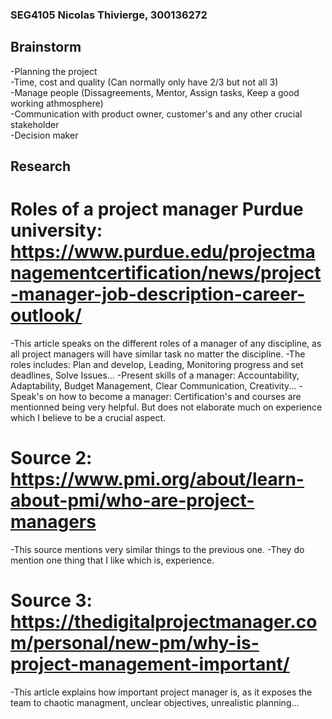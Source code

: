 ### SEG4105 Nicolas Thivierge, 300136272

## Brainstorm
-Planning the project\
-Time, cost and quality (Can normally only have 2/3 but not all 3)\
-Manage people (Dissagreements, Mentor, Assign tasks, Keep a good working athmosphere)\
-Communication with product owner, customer's and any other crucial stakeholder\
-Decision maker


## Research

# Roles of a project manager Purdue university: https://www.purdue.edu/projectmanagementcertification/news/project-manager-job-description-career-outlook/
-This article speaks on the different roles of a manager of any discipline, as all project managers will have similar task no matter the discipline.
-The roles includes: Plan and develop, Leading, Monitoring progress and set deadlines, Solve Issues...
-Present skills of a manager: Accountability, Adaptability, Budget Management, Clear Communication, Creativity...
-Speak's on how to become a manager: Certification's and courses are mentionned being very helpful. But does not elaborate much on experience which I believe to be a crucial aspect.

# Source 2: https://www.pmi.org/about/learn-about-pmi/who-are-project-managers
-This source mentions very similar things to the previous one.
-They do mention one thing that I like which is, experience.

# Source 3: https://thedigitalprojectmanager.com/personal/new-pm/why-is-project-management-important/
-This article explains how important project manager is, as it exposes the team to chaotic managment, unclear objectives, unrealistic planning...
